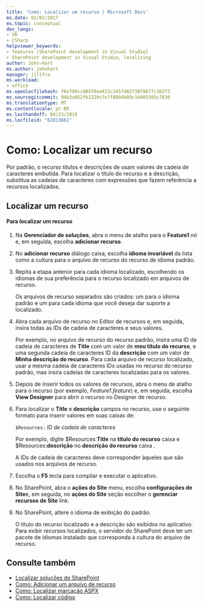 ```yaml
---
title: 'Como: Localizar um recurso | Microsoft Docs'
ms.date: 02/02/2017
ms.topic: conceptual
dev_langs:
- VB
- CSharp
helpviewer_keywords:
- features [SharePoint development in Visual Studio]
- SharePoint development in Visual Studio, localizing
author: John-Hart
ms.author: johnhart
manager: jillfra
ms.workload:
- office
ms.openlocfilehash: f6e796cc00478ee823c345fd02738f8677c36373
ms.sourcegitcommit: 94b3a052fb1229c7e7f8804b09c1d403385c7630
ms.translationtype: MT
ms.contentlocale: pt-BR
ms.lasthandoff: 04/23/2019
ms.locfileid: "62813661"
---
```

# <a name="how-to-localize-a-feature"></a>Como: Localizar um recurso
  Por padrão, o recurso títulos e descrições de usam valores de cadeia de caracteres embutida. Para localizar o título do recurso e a descrição, substitua as cadeias de caracteres com expressões que fazem referência a recursos localizados.

## <a name="localize-a-feature"></a>Localizar um recurso

#### <a name="to-localize-a-feature"></a>Para localizar um recurso

1. Na **Gerenciador de soluções**, abra o menu de atalho para o **Feature1** nó e, em seguida, escolha **adicionar recurso**.

2. No **adicionar recurso** diálogo caixa, escolha **idioma invariável** da lista como a cultura para o arquivo de recurso do recurso de idioma padrão.

3. Repita a etapa anterior para cada idioma localizado, escolhendo os idiomas de sua preferência para o recurso localizado em arquivos de recurso.

     Os arquivos de recurso separados são criados: um para o idioma padrão e um para cada idioma que você deseja dar suporte a localizado.

4. Abra cada arquivo de recurso no Editor de recursos e, em seguida, insira todas as IDs de cadeia de caracteres e seus valores.

     Por exemplo, no arquivo de recurso do recurso padrão, insira uma ID de cadeia de caracteres de **Title** com um valor de **meu título do recurso**, e uma segunda cadeia de caracteres ID da **descrição** com um valor de **Minha descrição do recurso**. Para cada arquivo de recurso localizado, usar a mesma cadeia de caracteres IDs usadas no recurso do recurso padrão, mas insira cadeias de caracteres localizadas para os valores.

5. Depois de inserir todos os valores de recursos, abra o menu de atalho para o recurso (por exemplo, *Feature1.feature*) e, em seguida, escolha **View Designer** para abrir o recurso no Designer de recurso.

6. Para localizar o **Title** e **descrição** campos no recurso, use o seguinte formato para inserir valores em suas caixas de:

     `$Resources:` *ID de cadeia de caracteres*

     Por exemplo, digite $Resources:**Title** na **título do recurso** caixa e $Resources:**descrição** no **descrição do recurso** caixa .

     A IDs de cadeia de caracteres deve corresponder àqueles que são usados nos arquivos de recurso.

7. Escolha o **F5** tecla para compilar e executar o aplicativo.

8. No SharePoint, abra o **ações do Site** menu, escolha **configurações de Site**e, em seguida, no **ações do Site** seção escolher o **gerenciar recursos de Site** link.

9. No SharePoint, altere o idioma de exibição do padrão.

     O título do recurso localizado e a descrição são exibidos no aplicativo. Para exibir recursos localizados, o servidor do SharePoint deve ter um pacote de idiomas instalado que corresponda à cultura do arquivo de recurso.

## <a name="see-also"></a>Consulte também
- [Localizar soluções do SharePoint](../sharepoint/localizing-sharepoint-solutions.md)
- [Como: Adicionar um arquivo de recurso](../sharepoint/how-to-add-a-resource-file.md)
- [Como: Localizar marcação ASPX](../sharepoint/how-to-localize-aspx-markup.md)
- [Como: Localizar código](../sharepoint/how-to-localize-code.md)
